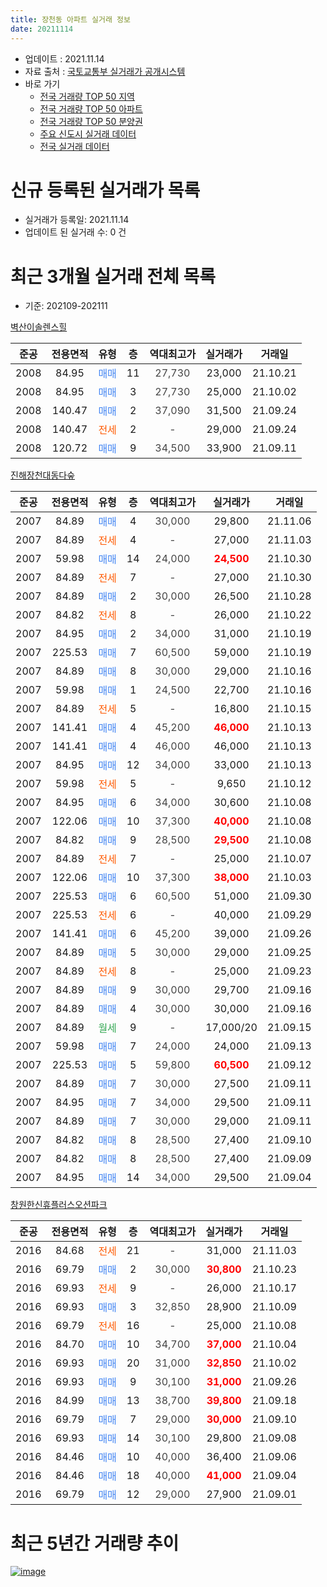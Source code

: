 ```yaml
---
title: 장천동 아파트 실거래 정보
date: 20211114
---
```


* 업데이트 : 2021.11.14
* 자료 출처 : [국토교통부 실거래가 공개시스템](http://rt.molit.go.kr)
* 바로 가기
    * [전국 거래량 TOP 50 지역](https://apt-info.github.io/apt-trade-info/tr)
    * [전국 거래량 TOP 50 아파트](https://apt-info.github.io/apt-trade-info/ta)
    * [전국 거래량 TOP 50 분양권](https://apt-info.github.io/apt-trade-info/tb)
    * [주요 신도시 실거래 데이터](https://apt-info.github.io/apt-trade-info/newtown)
    * [전국 실거래 데이터](https://apt-info.github.io/apt-trade-info/all)



<script async src="https://pagead2.googlesyndication.com/pagead/js/adsbygoogle.js"></script>
<!-- 기본광고 -->
<ins class="adsbygoogle"
     style="display:block"
     data-ad-client="ca-pub-1142216861245946"
     data-ad-slot="4805727019"
     data-ad-format="auto"
     data-full-width-responsive="true"></ins>
<script>
     (adsbygoogle = window.adsbygoogle || []).push({});
</script>


# 신규 등록된 실거래가 목록

* 실거래가 등록일: 2021.11.14
* 업데이트 된 실거래 수: 0 건




<script async src="https://pagead2.googlesyndication.com/pagead/js/adsbygoogle.js"></script>
<!-- 기본광고 -->
<ins class="adsbygoogle"
     style="display:block"
     data-ad-client="ca-pub-1142216861245946"
     data-ad-slot="4805727019"
     data-ad-format="auto"
     data-full-width-responsive="true"></ins>
<script>
     (adsbygoogle = window.adsbygoogle || []).push({});
</script>


# 최근 3개월 실거래 전체 목록
* 기준: 202109-202111


[벽산이솔렌스힐](https://search.naver.com/search.naver?query=%EB%B2%BD%EC%82%B0%EC%9D%B4%EC%86%94%EB%A0%8C%EC%8A%A4%ED%9E%90)

|준공|전용면적|유형|층|역대최고가|실거래가|거래일|
|:---:|:---:|:---:|:---:|:---:|:---:|:---:|
|2008|84.95|<span style="color:#4285F3">매매</span>|11|<span style="color:#444444">27,730</span>|23,000|21.10.21|
|2008|84.95|<span style="color:#4285F3">매매</span>|3|<span style="color:#444444">27,730</span>|25,000|21.10.02|
|2008|140.47|<span style="color:#4285F3">매매</span>|2|<span style="color:#444444">37,090</span>|31,500|21.09.24|
|2008|140.47|<span style="color:#FF5A00">전세</span>|2|<span style="color:#444444">-</span>|29,000|21.09.24|
|2008|120.72|<span style="color:#4285F3">매매</span>|9|<span style="color:#444444">34,500</span>|33,900|21.09.11|

[진해장천대동다숲](https://search.naver.com/search.naver?query=%EC%A7%84%ED%95%B4%EC%9E%A5%EC%B2%9C%EB%8C%80%EB%8F%99%EB%8B%A4%EC%88%B2)

|준공|전용면적|유형|층|역대최고가|실거래가|거래일|
|:---:|:---:|:---:|:---:|:---:|:---:|:---:|
|2007|84.89|<span style="color:#4285F3">매매</span>|4|<span style="color:#444444">30,000</span>|29,800|21.11.06|
|2007|84.89|<span style="color:#FF5A00">전세</span>|4|<span style="color:#444444">-</span>|27,000|21.11.03|
|2007|59.98|<span style="color:#4285F3">매매</span>|14|<span style="color:#444444">24,000</span>|<b><span style="color:#FF0000">24,500</span></b>|21.10.30|
|2007|84.89|<span style="color:#FF5A00">전세</span>|7|<span style="color:#444444">-</span>|27,000|21.10.30|
|2007|84.89|<span style="color:#4285F3">매매</span>|2|<span style="color:#444444">30,000</span>|26,500|21.10.28|
|2007|84.82|<span style="color:#FF5A00">전세</span>|8|<span style="color:#444444">-</span>|26,000|21.10.22|
|2007|84.95|<span style="color:#4285F3">매매</span>|2|<span style="color:#444444">34,000</span>|31,000|21.10.19|
|2007|225.53|<span style="color:#4285F3">매매</span>|7|<span style="color:#444444">60,500</span>|59,000|21.10.19|
|2007|84.89|<span style="color:#4285F3">매매</span>|8|<span style="color:#444444">30,000</span>|29,000|21.10.16|
|2007|59.98|<span style="color:#4285F3">매매</span>|1|<span style="color:#444444">24,500</span>|22,700|21.10.16|
|2007|84.89|<span style="color:#FF5A00">전세</span>|5|<span style="color:#444444">-</span>|16,800|21.10.15|
|2007|141.41|<span style="color:#4285F3">매매</span>|4|<span style="color:#444444">45,200</span>|<b><span style="color:#FF0000">46,000</span></b>|21.10.13|
|2007|141.41|<span style="color:#4285F3">매매</span>|4|<span style="color:#444444">46,000</span>|46,000|21.10.13|
|2007|84.95|<span style="color:#4285F3">매매</span>|12|<span style="color:#444444">34,000</span>|33,000|21.10.13|
|2007|59.98|<span style="color:#FF5A00">전세</span>|5|<span style="color:#444444">-</span>|9,650|21.10.12|
|2007|84.95|<span style="color:#4285F3">매매</span>|6|<span style="color:#444444">34,000</span>|30,600|21.10.08|
|2007|122.06|<span style="color:#4285F3">매매</span>|10|<span style="color:#444444">37,300</span>|<b><span style="color:#FF0000">40,000</span></b>|21.10.08|
|2007|84.82|<span style="color:#4285F3">매매</span>|9|<span style="color:#444444">28,500</span>|<b><span style="color:#FF0000">29,500</span></b>|21.10.08|
|2007|84.89|<span style="color:#FF5A00">전세</span>|7|<span style="color:#444444">-</span>|25,000|21.10.07|
|2007|122.06|<span style="color:#4285F3">매매</span>|10|<span style="color:#444444">37,300</span>|<b><span style="color:#FF0000">38,000</span></b>|21.10.03|
|2007|225.53|<span style="color:#4285F3">매매</span>|6|<span style="color:#444444">60,500</span>|51,000|21.09.30|
|2007|225.53|<span style="color:#FF5A00">전세</span>|6|<span style="color:#444444">-</span>|40,000|21.09.29|
|2007|141.41|<span style="color:#4285F3">매매</span>|6|<span style="color:#444444">45,200</span>|39,000|21.09.26|
|2007|84.89|<span style="color:#4285F3">매매</span>|5|<span style="color:#444444">30,000</span>|29,000|21.09.25|
|2007|84.89|<span style="color:#FF5A00">전세</span>|8|<span style="color:#444444">-</span>|25,000|21.09.23|
|2007|84.89|<span style="color:#4285F3">매매</span>|9|<span style="color:#444444">30,000</span>|29,700|21.09.16|
|2007|84.89|<span style="color:#4285F3">매매</span>|4|<span style="color:#444444">30,000</span>|30,000|21.09.16|
|2007|84.89|<span style="color:#34A853">월세</span>|9|<span style="color:#444444">-</span>|17,000/20|21.09.15|
|2007|59.98|<span style="color:#4285F3">매매</span>|7|<span style="color:#444444">24,000</span>|24,000|21.09.13|
|2007|225.53|<span style="color:#4285F3">매매</span>|5|<span style="color:#444444">59,800</span>|<b><span style="color:#FF0000">60,500</span></b>|21.09.12|
|2007|84.89|<span style="color:#4285F3">매매</span>|7|<span style="color:#444444">30,000</span>|27,500|21.09.11|
|2007|84.95|<span style="color:#4285F3">매매</span>|7|<span style="color:#444444">34,000</span>|29,500|21.09.11|
|2007|84.89|<span style="color:#4285F3">매매</span>|7|<span style="color:#444444">30,000</span>|29,000|21.09.11|
|2007|84.82|<span style="color:#4285F3">매매</span>|8|<span style="color:#444444">28,500</span>|27,400|21.09.10|
|2007|84.82|<span style="color:#4285F3">매매</span>|8|<span style="color:#444444">28,500</span>|27,400|21.09.09|
|2007|84.95|<span style="color:#4285F3">매매</span>|14|<span style="color:#444444">34,000</span>|29,500|21.09.04|


<script async src="https://pagead2.googlesyndication.com/pagead/js/adsbygoogle.js"></script>
<!-- 기본광고 -->
<ins class="adsbygoogle"
     style="display:block"
     data-ad-client="ca-pub-1142216861245946"
     data-ad-slot="4805727019"
     data-ad-format="auto"
     data-full-width-responsive="true"></ins>
<script>
     (adsbygoogle = window.adsbygoogle || []).push({});
</script>


[창원한신휴플러스오션파크](https://search.naver.com/search.naver?query=%EC%B0%BD%EC%9B%90%ED%95%9C%EC%8B%A0%ED%9C%B4%ED%94%8C%EB%9F%AC%EC%8A%A4%EC%98%A4%EC%85%98%ED%8C%8C%ED%81%AC)

|준공|전용면적|유형|층|역대최고가|실거래가|거래일|
|:---:|:---:|:---:|:---:|:---:|:---:|:---:|
|2016|84.68|<span style="color:#FF5A00">전세</span>|21|<span style="color:#444444">-</span>|31,000|21.11.03|
|2016|69.79|<span style="color:#4285F3">매매</span>|2|<span style="color:#444444">30,000</span>|<b><span style="color:#FF0000">30,800</span></b>|21.10.23|
|2016|69.93|<span style="color:#FF5A00">전세</span>|9|<span style="color:#444444">-</span>|26,000|21.10.17|
|2016|69.93|<span style="color:#4285F3">매매</span>|3|<span style="color:#444444">32,850</span>|28,900|21.10.09|
|2016|69.79|<span style="color:#FF5A00">전세</span>|16|<span style="color:#444444">-</span>|25,000|21.10.08|
|2016|84.70|<span style="color:#4285F3">매매</span>|10|<span style="color:#444444">34,700</span>|<b><span style="color:#FF0000">37,000</span></b>|21.10.04|
|2016|69.93|<span style="color:#4285F3">매매</span>|20|<span style="color:#444444">31,000</span>|<b><span style="color:#FF0000">32,850</span></b>|21.10.02|
|2016|69.93|<span style="color:#4285F3">매매</span>|9|<span style="color:#444444">30,100</span>|<b><span style="color:#FF0000">31,000</span></b>|21.09.26|
|2016|84.99|<span style="color:#4285F3">매매</span>|13|<span style="color:#444444">38,700</span>|<b><span style="color:#FF0000">39,800</span></b>|21.09.18|
|2016|69.79|<span style="color:#4285F3">매매</span>|7|<span style="color:#444444">29,000</span>|<b><span style="color:#FF0000">30,000</span></b>|21.09.10|
|2016|69.93|<span style="color:#4285F3">매매</span>|14|<span style="color:#444444">30,100</span>|29,800|21.09.08|
|2016|84.46|<span style="color:#4285F3">매매</span>|10|<span style="color:#444444">40,000</span>|36,400|21.09.06|
|2016|84.46|<span style="color:#4285F3">매매</span>|18|<span style="color:#444444">40,000</span>|<b><span style="color:#FF0000">41,000</span></b>|21.09.04|
|2016|69.79|<span style="color:#4285F3">매매</span>|12|<span style="color:#444444">29,000</span>|27,900|21.09.01|



<script async src="https://pagead2.googlesyndication.com/pagead/js/adsbygoogle.js"></script>
<!-- 기본광고 -->
<ins class="adsbygoogle"
     style="display:block"
     data-ad-client="ca-pub-1142216861245946"
     data-ad-slot="4805727019"
     data-ad-format="auto"
     data-full-width-responsive="true"></ins>
<script>
     (adsbygoogle = window.adsbygoogle || []).push({});
</script>


# 최근 5년간 거래량 추이


<div style="width:100%;">
    <canvas id="deal_progress" height="200"></canvas>
</div>

<script>
new Chart(document.getElementById("deal_progress"), {
    type: 'line',
    data: {
        labels: ['16.01','16.02','16.03','16.04','16.05','16.06','16.07','16.08','16.09','16.10','16.11','16.12','17.01','17.02','17.03','17.04','17.05','17.06','17.07','17.08','17.09','17.10','17.11','17.12','18.01','18.02','18.03','18.04','18.05','18.06','18.07','18.08','18.09','18.10','18.11','18.12','19.01','19.02','19.03','19.04','19.05','19.06','19.07','19.08','19.09','19.10','19.11','19.12','20.01','20.02','20.03','20.04','20.05','20.06','20.07','20.08','20.09','20.10','20.11','20.12','21.01','21.02','21.03','21.04','21.05','21.06','21.07','21.08','21.09','21.10','21.11'],
        datasets: [{
            label: '매매/분양권',
            data: [7,5,13,25,31,25,30,26,27,10,8,11,2,9,3,2,5,12,7,14,8,5,9,6,12,7,9,9,4,6,8,4,12,12,6,5,10,10,10,11,7,18,14,8,16,14,21,27,14,25,9,19,26,34,24,24,22,22,54,29,12,13,21,24,12,23,40,25,22,19,1],
            borderColor: "rgba(66, 133, 243, 1)",
            backgroundColor: "rgba(66, 133, 243, 0.05)",
            borderWidth: 1,
            pointRadius: 0,
            fill: false,
            lineTension: 0
        },{
            label: '전/월세',
            data: [5,12,18,25,45,38,41,25,12,11,8,2,10,4,5,4,7,6,4,6,6,7,8,11,12,18,18,18,24,19,19,12,15,11,10,6,9,12,10,6,8,8,8,6,6,8,12,8,7,13,6,8,6,11,9,2,4,6,5,6,8,7,6,5,9,6,1,17,4,7,2],
            borderColor: "rgba(255, 90, 0, 1)",
            backgroundColor: "rgba(255, 90, 0, 0.05)",
            borderWidth: 1,
            pointRadius: 0,
            fill: false,
            lineTension: 0
        },{
            label: '합계',
            data: [12,17,31,50,76,63,71,51,39,21,16,13,12,13,8,6,12,18,11,20,14,12,17,17,24,25,27,27,28,25,27,16,27,23,16,11,19,22,20,17,15,26,22,14,22,22,33,35,21,38,15,27,32,45,33,26,26,28,59,35,20,20,27,29,21,29,41,42,26,26,3],
            borderColor: "rgba(0, 0, 0, 1)",
            backgroundColor: "rgba(0, 0, 0, 0.03)",
            borderWidth: 0.1,
            pointRadius: 0,
            fill: true,
            lineTension: 0
        }
        ]
    },
    options: {
        responsive: true,
        title: {
            display: false
        },
        tooltips: {
            mode: 'index',
            intersect: false
        },
        hover: {
            mode: 'nearest',
            intersect: true
        },
        scales: {
            xAxes: [{
                display: true,
                scaleLabel: {
                    display: true,
                    labelString: '년/월'
                }
            }],
            yAxes: [{
                display: true,
                ticks: {
                    suggestedMin: 0,
                },
                scaleLabel: {
                    display: true,
                    labelString: '실거래 수'
                }
            }]
        }
    }
});

</script>


[![image](https://apt-info.github.io/images/2020-01-03-apt-trade-info/1024x500.png)](https://play.google.com/store/apps/details?id=com.aptinfo.apttradeinfo)

